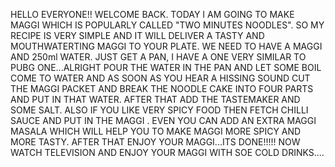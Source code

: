 HELLO EVERYONE!! WELCOME BACK. TODAY I AM GOING TO MAKE MAGGI WHICH IS POPULARLY CALLED "TWO MINUTES NOODLES".
SO MY RECIPE IS VERY SIMPLE AND IT WILL DELIVER A TASTY AND MOUTHWATERTING MAGGI TO YOUR PLATE.
WE NEED TO HAVE A MAGGI AND 250ml WATER. JUST GET A PAN, I HAVE A ONE VERY SIMILAR TO PUBG ONE...ALRIGHT POUR THE WATER IN THE PAN AND LET SOME BOIL COME TO WATER AND AS SOON AS YOU HEAR  A HISSING SOUND CUT THE MAGGI PACKET AND BREAK THE NOODLE CAKE INTO FOUR PARTS AND PUT IN THAT WATER. AFTER THAT ADD THE TASTEMAKER AND SOME SALT. ALSO IF YOU LIKE VERY SPICY FOOD THEN FETCH CHILLI SAUCE AND PUT IN THE MAGGI . EVEN YOU CAN ADD AN EXTRA MAGGI MASALA WHICH WILL HELP YOU TO MAKE MAGGI MORE SPICY AND MORE TASTY.
AFTER THAT ENJOY YOUR MAGGI...ITS DONE!!!!! NOW WATCH TELEVISION AND ENJOY YOUR MAGGI WITH SOE COLD DRINKS....